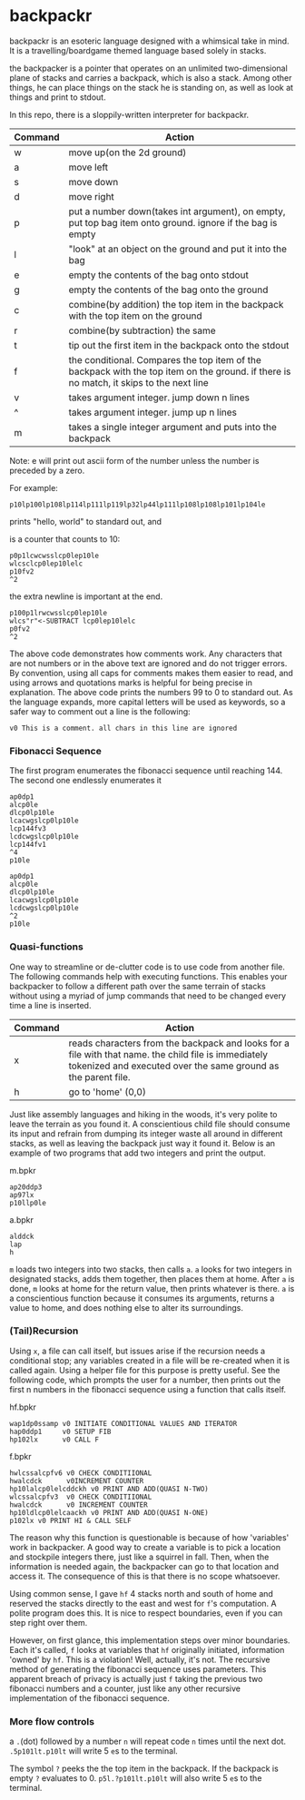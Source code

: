 # backpackr

backpackr is an esoteric language designed with a whimsical take in mind. It is a travelling/boardgame themed language based solely in stacks.

the backpacker is a pointer that operates on an unlimited two-dimensional plane of stacks and carries a backpack, which is also a stack. Among other things, he can place things on the stack he is standing on, as well as look at things and print to stdout.

In this repo, there is a sloppily-written interpreter for backpackr.

|Command|Action|
|---|---|
|w|move up(on the 2d ground)|
|a|move left|
|s|move down|
|d|move right|
|p|put a number down(takes int argument), on empty, put top bag item onto ground. ignore if the bag is empty|
|l|"look" at an object on the ground and put it into the bag|
|e|empty the contents of the bag onto stdout|
|g|empty the contents of the bag onto the ground|
|c|combine(by addition) the top item in the backpack with the top item on the ground|
|r|combine(by subtraction) the same|
|t|tip out the first item in the backpack onto the stdout|
|f|the conditional. Compares the top item of the backpack with the top item on the ground. if there is no match, it skips to the next line|
|v| takes argument integer. jump down n lines|
|^| takes argument integer. jump up n lines|
|m| takes a single integer argument and puts into the backpack|



Note: e will print out ascii form of the number unless the number is preceded by a zero.

For example:

```
p10lp100lp108lp114lp111lp119lp32lp44lp111lp108lp108lp101lp104le
```
prints "hello, world" to standard out, and


is a counter that counts to 10:
```
p0p1lcwcwsslcp0lep10le
wlcsclcp0lep10lelc
p10fv2
^2

```
the extra newline is important at the end.

```
p100p1lrwcwsslcp0lep10le
wlcs"r"<-SUBTRACT lcp0lep10lelc
p0fv2
^2

```
The above code demonstrates how comments work. Any characters that are not numbers or in the above text are ignored and do not trigger errors. By convention, using all caps for comments makes them easier to read, and using arrows and quotations marks is helpful for being precise in explanation. The above code prints the numbers 99 to 0 to standard out. As the language expands, more capital letters will be used as keywords, so a safer way to comment out a line is the following:

```
v0 This is a comment. all chars in this line are ignored
```

### Fibonacci Sequence

The first program enumerates the fibonacci sequence until reaching 144. The second one endlessly enumerates it

```
ap0dp1
alcp0le
dlcp0lp10le
lcacwgslcp0lp10le
lcp144fv3
lcdcwgslcp0lp10le
lcp144fv1
^4
p10le
```
```
ap0dp1
alcp0le
dlcp0lp10le
lcacwgslcp0lp10le
lcdcwgslcp0lp10le
^2
p10le
```

### Quasi-functions

One way to streamline or de-clutter code is to use code from another file. The following commands help with executing functions. This enables your backpacker to follow a different path over the same terrain of stacks without using a myriad of jump commands that need to be changed every time a line is inserted.

|Command|Action|
|---|---|
|x| reads characters from the backpack and looks for a file with that name. the child file is immediately tokenized and executed over the same ground as the parent file.|
|h| go to 'home' (0,0)|

Just like assembly languages and hiking in the woods, it's very polite to leave the terrain as you found it. A conscientious child file should consume its input and refrain from dumping its integer waste all around in different stacks, as well as leaving the backpack just way it found it. Below is an example of two programs that add two integers and print the output.

m.bpkr
```
ap20ddp3
ap97lx
p10llp0le
```
a.bpkr
```
alddck
lap
h
```


```m``` loads two integers into two stacks, then calls ```a```. ```a``` looks for two integers in designated stacks, adds them together, then places them at home. After ```a``` is done, ```m``` looks at home for the return value, then prints whatever is there. ```a``` is a conscientious function because it consumes its arguments, returns a value to home, and does nothing else to alter its surroundings.

### (Tail)Recursion

Using ```x```, a file can call itself, but issues arise if the recursion needs a conditional stop; any variables created in a file will be re-created when it is called again. Using a helper file for this purpose is pretty useful. See the following code, which prompts the user for a number, then prints out the first n numbers in the fibonacci sequence using a function that calls itself.

hf.bpkr
```
wap1dp0ssamp v0 INITIATE CONDITIONAL VALUES AND ITERATOR
hap0ddp1     v0 SETUP FIB
hp102lx      v0 CALL F
```
f.bpkr
```
hwlcssalcpfv6 v0 CHECK CONDITIIONAL
hwalcdck      v0INCREMENT COUNTER
hp10lalcp0lelcddckh v0 PRINT AND ADD(QUASI N-TWO)
wlcssalcpfv3  v0 CHECK CONDITIIONAL
hwalcdck      v0 INCREMENT COUNTER
hp10ldlcp0lelcaackh v0 PRINT AND ADD(QUASI N-ONE)
p102lx v0 PRINT HI & CALL SELF

```

The reason why this function is questionable is because of how 'variables' work in backpacker. A good way to create a variable is to pick a location and stockpile integers there, just like a squirrel in fall. Then, when the information is needed again, the backpacker can go to that location and access it. The consequence of this is that there is no scope whatsoever.

Using common sense, I gave ```hf``` 4 stacks north and south of home and reserved the stacks directly to the east and west for ```f```'s computation. A polite program does this. It is nice to respect boundaries, even if you can step right over them.

However, on first glance, this implementation steps over minor boundaries. Each it's called, ```f``` looks at variables that ```hf```  originally initiated, information 'owned' by ```hf```. This is a violation! Well, actually, it's not. The recursive method of generating the fibonacci sequence uses parameters. This apparent breach of privacy is actually just ```f``` taking the previous two fibonacci numbers and a counter, just like any other recursive implementation of the fibonacci sequence.

### More flow controls

a ```.```(dot) followed by a number ```n``` will repeat code ```n``` times until the next dot. ```.5p101lt.p10lt``` will write 5 ```e```s to the terminal. 

The symbol ```?``` peeks the the top item in the backpack. If the backpack is empty ```?``` evaluates to 0.  ```p5l.?p101lt.p10lt``` will also write 5 ```e```s to the terminal.
